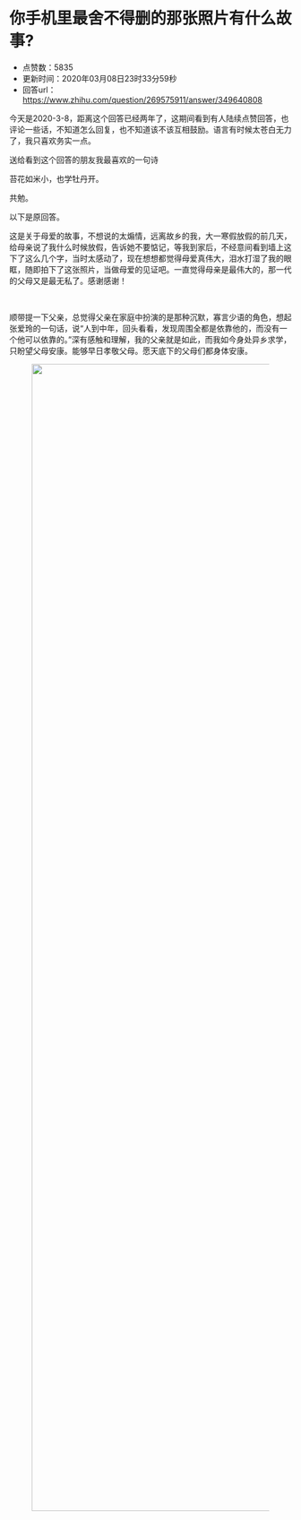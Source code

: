# 你手机里最舍不得删的那张照片有什么故事?
- 点赞数：5835
- 更新时间：2020年03月08日23时33分59秒
- 回答url：https://www.zhihu.com/question/269575911/answer/349640808
<body>
 <p data-pid="Bxb_fHaf">今天是2020-3-8，距离这个回答已经两年了，这期间看到有人陆续点赞回答，也评论一些话，不知道怎么回复，也不知道该不该互相鼓励。语言有时候太苍白无力了，我只喜欢务实一点。</p>
 <p data-pid="h5mt5N4X">送给看到这个回答的朋友我最喜欢的一句诗</p>
 <p data-pid="qr-P9N5d">苔花如米小，也学牡丹开。</p>
 <p data-pid="va2sfKVs">共勉。</p>
 <p data-pid="EpxU4Gxu">以下是原回答。</p>
 <p data-pid="GmtTKSJf">这是关于母爱的故事，不想说的太煽情，远离故乡的我，大一寒假放假的前几天，给母亲说了我什么时候放假，告诉她不要惦记，等我到家后，不经意间看到墙上这下了这么几个字，当时太感动了，现在想想都觉得母爱真伟大，泪水打湿了我的眼眶，随即拍下了这张照片，当做母爱的见证吧。一直觉得母亲是最伟大的，那一代的父母又是最无私了。感谢感谢！</p>
 <p class="ztext-empty-paragraph"><br></p>
 <p data-pid="yZxrSlfS">顺带提一下父亲，总觉得父亲在家庭中扮演的是那种沉默，寡言少语的角色，想起张爱玲的一句话，说“人到中年，回头看看，发现周围全都是依靠他的，而没有一个他可以依靠的。”深有感触和理解，我的父亲就是如此，而我如今身处异乡求学，只盼望父母安康。能够早日孝敬父母。愿天底下的父母们都身体安康。</p>
 <figure data-size="normal">
  <img src="https://picx.zhimg.com/50/v2-04f7e5d86e76c963f8e1192c6bb4f227_720w.jpg?source=1940ef5c" data-rawwidth="2048" data-rawheight="1536" data-size="normal" data-original-token="v2-04f7e5d86e76c963f8e1192c6bb4f227" class="origin_image zh-lightbox-thumb" width="2048" data-original="https://picx.zhimg.com/v2-04f7e5d86e76c963f8e1192c6bb4f227_r.jpg?source=1940ef5c">
 </figure>
 <p></p>
</body>
